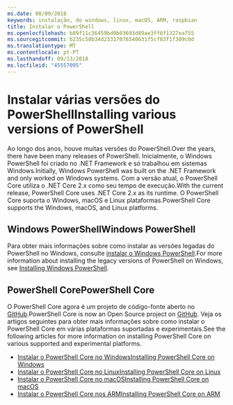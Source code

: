 ```yaml
---
ms.date: 08/09/2018
keywords: instalação, do windows, linux, macOS, ARM, raspbian
title: Instalar o PowerShell
ms.openlocfilehash: b89f11c36459bd0b03693d89ae3ff6f1327ea755
ms.sourcegitcommit: b235c58b34d23317076540631f5cf83f1f309c0d
ms.translationtype: MT
ms.contentlocale: pt-PT
ms.lasthandoff: 09/13/2018
ms.locfileid: "45557095"
---
```

# <a name="installing-various-versions-of-powershell"></a><span data-ttu-id="9938d-103">Instalar várias versões do PowerShell</span><span class="sxs-lookup"><span data-stu-id="9938d-103">Installing various versions of PowerShell</span></span>

<span data-ttu-id="9938d-104">Ao longo dos anos, houve muitas versões do PowerShell.</span><span class="sxs-lookup"><span data-stu-id="9938d-104">Over the years, there have been many releases of PowerShell.</span></span> <span data-ttu-id="9938d-105">Inicialmente, o Windows PowerShell foi criado no .NET Framework e só trabalhou em sistemas Windows.</span><span class="sxs-lookup"><span data-stu-id="9938d-105">Initially, Windows PowerShell was built on the .NET Framework and only worked on Windows systems.</span></span> <span data-ttu-id="9938d-106">Com a versão atual, o PowerShell Core utiliza o .NET Core 2.x como seu tempo de execução.</span><span class="sxs-lookup"><span data-stu-id="9938d-106">With the current release, PowerShell Core uses .NET Core 2.x as its runtime.</span></span> <span data-ttu-id="9938d-107">O PowerShell Core suporta o Windows, macOS e Linux plataformas.</span><span class="sxs-lookup"><span data-stu-id="9938d-107">PowerShell Core supports the Windows, macOS, and Linux platforms.</span></span>

## <a name="windows-powershell"></a><span data-ttu-id="9938d-108">Windows PowerShell</span><span class="sxs-lookup"><span data-stu-id="9938d-108">Windows PowerShell</span></span>

<span data-ttu-id="9938d-109">Para obter mais informações sobre como instalar as versões legadas do PowerShell no Windows, consulte [instalar o Windows PowerShell](installing-windows-powershell.md).</span><span class="sxs-lookup"><span data-stu-id="9938d-109">For more information about installing the legacy versions of PowerShell on Windows, see [Installing Windows PowerShell](installing-windows-powershell.md).</span></span>

## <a name="powershell-core"></a><span data-ttu-id="9938d-110">PowerShell Core</span><span class="sxs-lookup"><span data-stu-id="9938d-110">PowerShell Core</span></span>

<span data-ttu-id="9938d-111">O PowerShell Core agora é um projeto de código-fonte aberto no [GitHub](https://github.com/powershell/powershell).</span><span class="sxs-lookup"><span data-stu-id="9938d-111">PowerShell Core is now an Open Source project on [GitHub](https://github.com/powershell/powershell).</span></span>
<span data-ttu-id="9938d-112">Veja os artigos seguintes para obter mais informações sobre como instalar o PowerShell Core em várias plataformas suportadas e experimentais.</span><span class="sxs-lookup"><span data-stu-id="9938d-112">See the following articles for more information on installing PowerShell Core on various supported and experimental platforms.</span></span>

- [<span data-ttu-id="9938d-113">Instalar o PowerShell Core no Windows</span><span class="sxs-lookup"><span data-stu-id="9938d-113">Installing PowerShell Core on Windows</span></span>](Installing-PowerShell-Core-on-Windows.md)
- [<span data-ttu-id="9938d-114">Instalar o PowerShell Core no Linux</span><span class="sxs-lookup"><span data-stu-id="9938d-114">Installing PowerShell Core on Linux</span></span>](Installing-PowerShell-Core-on-Linux.md)
- [<span data-ttu-id="9938d-115">Instalar o PowerShell Core no macOS</span><span class="sxs-lookup"><span data-stu-id="9938d-115">Installing PowerShell Core on macOS</span></span>](Installing-PowerShell-Core-on-macOS.md)
- [<span data-ttu-id="9938d-116">Instalar o PowerShell Core nos ARM</span><span class="sxs-lookup"><span data-stu-id="9938d-116">Installing PowerShell Core on ARM</span></span>](PowerShell-Core-on-ARM.md)
